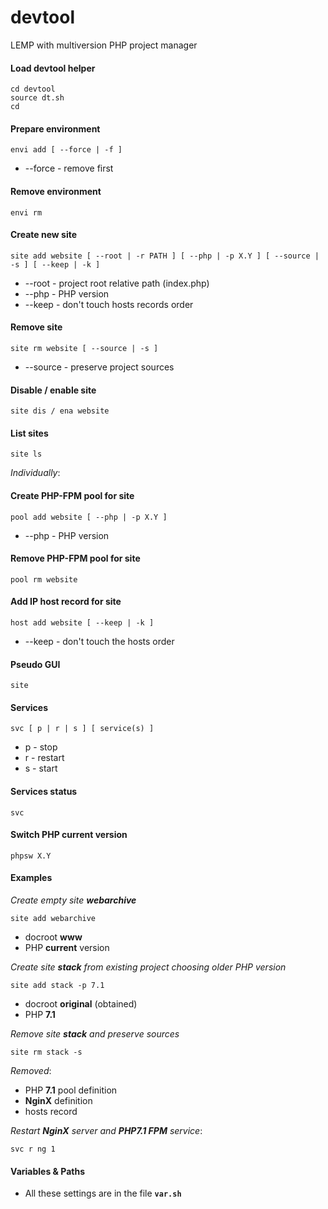 # devtool
LEMP with multiversion PHP project manager

#### Load devtool helper

```shell
cd devtool
source dt.sh
cd
```
#### Prepare environment
```
envi add [ --force | -f ]
```
* --force - remove first
#### Remove environment
```
envi rm
```
#### Create new site
```
site add website [ --root | -r PATH ] [ --php | -p X.Y ] [ --source | -s ] [ --keep | -k ]
```
* --root - project root relative path (index.php)
* --php	- PHP version
* --keep - don't touch hosts records order
#### Remove site
```
site rm website [ --source | -s ]
```
* --source - preserve project sources
#### Disable / enable site
```
site dis / ena website
```
#### List sites
```
site ls
```
_Individually_:

#### Create PHP-FPM pool for site
```
pool add website [ --php | -p X.Y ]
```
* --php	- PHP version

#### Remove PHP-FPM pool for site
```
pool rm website
```
#### Add IP host record for site
```
host add website [ --keep | -k ]
```
* --keep - don't touch the hosts order

#### Pseudo GUI
```
site
```
#### Services
```
svc [ p | r | s ] [ service(s) ]
```
* p - stop
* r - restart
* s - start

#### Services status
```
svc
```
#### Switch PHP current version
```
phpsw X.Y
```
#### Examples

_Create empty site **webarchive**_
```
site add webarchive
```
* docroot **www**
* PHP **current** version

_Create site **stack** from existing project choosing older PHP version_
```
site add stack -p 7.1
```
* docroot **original** (obtained)
* PHP **7.1**

_Remove site **stack** and preserve sources_
```
site rm stack -s
```
_Removed_:
* PHP **7.1** pool definition
* **NginX** definition
* hosts record

_Restart **NginX** server and **PHP7.1 FPM** service_:
```
svc r ng 1
```

#### Variables & Paths
* All these settings are in the file **`var.sh`**
